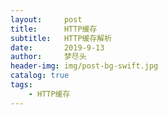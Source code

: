 ```yaml
---
layout:     post
title:      HTTP缓存
subtitle:   HTTP缓存解析
date:       2019-9-13
author:     梦尽头
header-img: img/post-bg-swift.jpg
catalog: true
tags:
    - HTTP缓存
---
```

